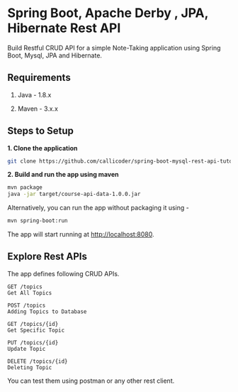 
# Spring Boot, Apache Derby , JPA, Hibernate Rest API 

Build Restful CRUD API for a simple Note-Taking application using Spring Boot, Mysql, JPA and Hibernate.

## Requirements

1. Java - 1.8.x

2. Maven - 3.x.x


## Steps to Setup

**1. Clone the application**

```bash
git clone https://github.com/callicoder/spring-boot-mysql-rest-api-tutorial.git
```

**2. Build and run the app using maven**

```bash
mvn package
java -jar target/course-api-data-1.0.0.jar
```

Alternatively, you can run the app without packaging it using -

```bash
mvn spring-boot:run
```

The app will start running at <http://localhost:8080>.

## Explore Rest APIs

The app defines following CRUD APIs.

    GET /topics
    Get All Topics
    
    POST /topics
    Adding Topics to Database
    
    GET /topics/{id}
    Get Specific Topic
    
    PUT /topics/{id}
    Update Topic
    
    DELETE /topics/{id}
    Deleting Topic

You can test them using postman or any other rest client.


